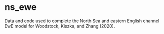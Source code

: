 # ns_ewe
Data and code used to complete the North Sea and eastern English channel EwE model for Woodstock, Kiszka, and Zhang (2020).
